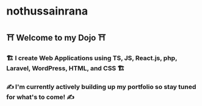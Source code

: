 # nothussainrana
## ⛩ Welcome to my Dojo ⛩
### 🏗 I create Web Applications using TS, JS, React.js, php, Laravel, WordPress, HTML, and CSS 🏗
### ✍ I'm currently actively building up my portfolio so stay tuned for what's to come! ✍

<!--
**nothussainrana/nothussainrana** is a ✨ _special_ ✨ repository because its `README.md` (this file) appears on your GitHub profile.

Here are some ideas to get you started:

- 🔭 I’m currently working on ...
- 🌱 I’m currently learning ...
- 👯 I’m looking to collaborate on ...
- 🤔 I’m looking for help with ...
- 💬 Ask me about ...
- 📫 How to reach me: ...
- 😄 Pronouns: ...
- ⚡ Fun fact: ...
-->
